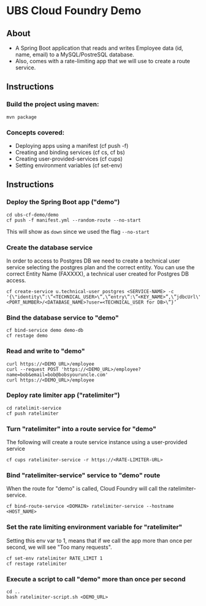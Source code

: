 # UBS Cloud Foundry Demo

## About
- A Spring Boot application that reads and writes Employee data (id, name, email) to a MySQL/PostreSQL database.
- Also, comes with a rate-limiting app that we will use to create a route service.

## Instructions

### Build the project using maven:
```
mvn package
```

### Concepts covered:
- Deploying apps using a manifest (cf push -f)
- Creating and binding services (cf cs, cf bs)
- Creating user-provided-services (cf cups)
- Setting environment variables (cf set-env)

## Instructions

### Deploy the Spring Boot app ("demo")
```
cd ubs-cf-demo/demo
cf push -f manifest.yml --random-route --no-start
```

This will show as `down` since we used the flag `--no-start`

### Create the database service
In order to access to Postgres DB we need to create a technical user service selecting the postgres plan and the correct entity.
You can use the correct Entity Name (FAXXXX), a technical user created for Postgres DB access.

```
cf create-service u.technical-user postgres <SERVICE-NAME> -c '{\"identity\”:\”<TECHNICAL_USER>\”,\”entry\”:\”<KEY_NAME>”,\”jdbcUrl\":\"postgresql://<HOST_NAME>:<PORT_NUMBER>/<DATABASE_NAME>?user=<TECHNICAL_USER for DB>\”}’
```

### Bind the database service to "demo"
```
cf bind-service demo demo-db
cf restage demo
```

### Read and write to "demo"
```
curl https://<DEMO_URL>/employee
curl --request POST 'https://<DEMO_URL>/employee?name=bob&email=bob@bobsyouruncle.com'
curl https://<DEMO_URL>/employee
```

### Deploy rate limiter app ("ratelimiter")
```
cd ratelimit-service
cf push ratelimiter
```

### Turn "ratelimiter" into a route service for "demo"
The following will create a route service instance using a user-provided service
```
cf cups ratelimiter-service -r https://<RATE-LIMITER-URL>
```

### Bind "ratelimiter-service" service to "demo" route
When the route for "demo" is called, Cloud Foundry will call the ratelimiter-service.
```
cf bind-route-service <DOMAIN> ratelimiter-service --hostname <HOST_NAME>
```

### Set the rate limiting environment variable for "ratelimiter"
Setting this env var to 1, means that if we call the app more than once per second, we will see "Too many requests".
```
cf set-env ratelimiter RATE_LIMIT 1
cf restage ratelimiter
```

### Execute a script to call "demo" more than once per second
```
cd ..
bash ratelimiter-script.sh <DEMO_URL>
```
